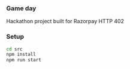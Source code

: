 ### Game day
Hackathon project built for Razorpay HTTP 402

### Setup

```bash
cd src
npm install
npm run start
```